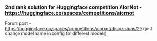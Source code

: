 ### 2nd rank solution for Huggingface competition AIorNot - https://huggingface.co/spaces/competitions/aiornot  

Forum post - https://huggingface.co/spaces/competitions/aiornot/discussions/29   (just change model name in config for different models)
